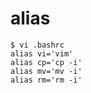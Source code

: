 # alias

```console
$ vi .bashrc
alias vi='vim'
alias cp='cp -i'
alias mv='mv -i'
alias rm='rm -i'
```
